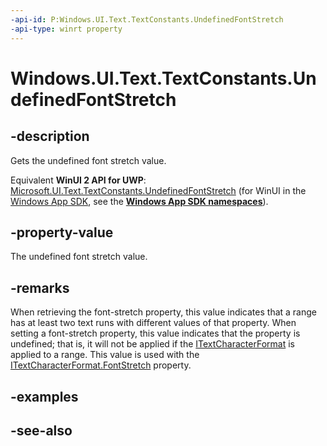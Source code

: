 ```yaml
---
-api-id: P:Windows.UI.Text.TextConstants.UndefinedFontStretch
-api-type: winrt property
---
```


<!-- Property syntax
public Windows.UI.Text.FontStretch UndefinedFontStretch { get; }
-->

# Windows.UI.Text.TextConstants.UndefinedFontStretch

## -description
Gets the undefined font stretch value.

Equivalent **WinUI 2 API for UWP**: [Microsoft.UI.Text.TextConstants.UndefinedFontStretch](/windows/winui/api/microsoft.ui.text.textconstants.undefinedfontstretch) (for WinUI in the [Windows App SDK](/windows/apps/windows-app-sdk/), see the **[Windows App SDK namespaces](/windows/windows-app-sdk/api/winrt/)**).

## -property-value
The undefined font stretch value.

## -remarks
When retrieving the font-stretch property, this value indicates that a range has at least two text runs with different values of that property. When setting a font-stretch property, this value indicates that the property is undefined; that is, it will not be applied if the [ITextCharacterFormat](itextcharacterformat.md) is applied to a range. This value is used with the [ITextCharacterFormat.FontStretch](itextcharacterformat_fontstretch.md) property.

## -examples

## -see-also
